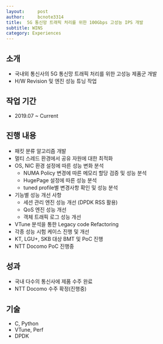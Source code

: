 ```yaml
---
layout:     post
author:     bcnote3314
title: 	5G 통신망 트래픽 처리를 위한 100Gbps 고성능 IPS 개발
subtitle: WINS
category: Experiences
---
```


## 소개

* 국내외 통신사의 5G 통신망 트래픽 처리를 위한 고성능 제품군 개발 
* H/W Revision 및 엔진 성능 튜닝 작업
  
  
## 작업 기간

* 2019.07 ~ Current
  
  
## 진행 내용

* 패킷 분류 알고리즘 개발
* 멀티 스레드 환경에서 공유 자원에 대한 최적화
* OS, NIC 환경 설정에 따른 성능 변화 분석
  * NUMA Policy 변경에 따른 메모리 할당 검증 및 성능 분석
  * HugePage 설정에 따른 성능 분석
  * tuned profile별 변경사항 확인 및 성능 분석
* 기능별 성능 개선 사항
  * 세션 관리 엔진 성능 개선 (DPDK RSS 활용)
  * QoS 엔진 성능 개선
  * 객체 트래픽 로그 성능 개선
* VTune 분석을 통한 Legacy code Refactoring
* 각종 성능 시험 케이스 진행 및 개선
* KT, LGU+, SKB 대상 BMT 및 PoC 진행
* NTT Docomo PoC 진행중
  
  
## 성과

* 국내 다수의 통신사에 제품 수주 완료
* NTT Docomo 수주 확정(진행중)
  
  
## 기술

* C, Python
* VTune, Perf
* DPDK